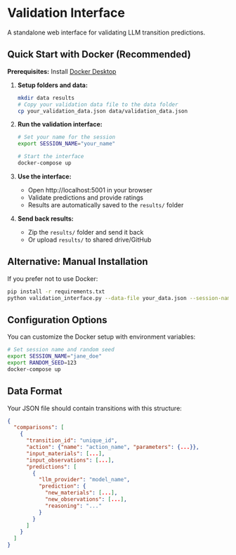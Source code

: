 # Validation Interface

A standalone web interface for validating LLM transition predictions.

## Quick Start with Docker (Recommended)

**Prerequisites:** Install [Docker Desktop](https://www.docker.com/products/docker-desktop/)

1. **Setup folders and data:**
   ```bash
   mkdir data results
   # Copy your validation data file to the data folder
   cp your_validation_data.json data/validation_data.json
   ```

2. **Run the validation interface:**
   ```bash
   # Set your name for the session
   export SESSION_NAME="your_name"
   
   # Start the interface
   docker-compose up
   ```

3. **Use the interface:**
   - Open http://localhost:5001 in your browser
   - Validate predictions and provide ratings
   - Results are automatically saved to the `results/` folder

4. **Send back results:**
   - Zip the `results/` folder and send it back
   - Or upload `results/` to shared drive/GitHub

## Alternative: Manual Installation

If you prefer not to use Docker:

```bash
pip install -r requirements.txt
python validation_interface.py --data-file your_data.json --session-name your_name
```

## Configuration Options

You can customize the Docker setup with environment variables:

```bash
# Set session name and random seed
export SESSION_NAME="jane_doe"
export RANDOM_SEED=123
docker-compose up
```

## Data Format

Your JSON file should contain transitions with this structure:

```json
{
  "comparisons": [
    {
      "transition_id": "unique_id",
      "action": {"name": "action_name", "parameters": {...}},
      "input_materials": [...],
      "input_observations": [...],
      "predictions": [
        {
          "llm_provider": "model_name",
          "prediction": {
            "new_materials": [...],
            "new_observations": [...],
            "reasoning": "..."
          }
        }
      ]
    }
  ]
}
```